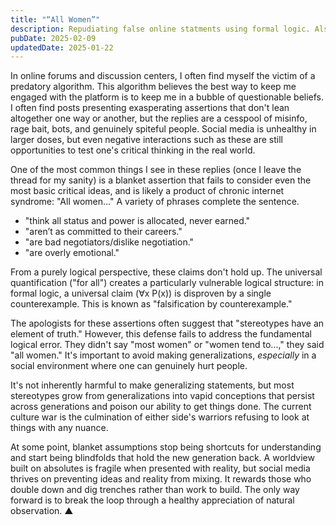 ```yaml
---
title: "“All Women”"
description: Repudiating false online statments using formal logic. Also, women.
pubDate: 2025-02-09
updatedDate: 2025-01-22
---
```


In online forums and discussion centers, I often find myself the victim of a
predatory algorithm. This algorithm believes the best way to keep me engaged
with the platform is to keep me in a bubble of questionable beliefs. I often
find posts presenting exasperating assertions that don't lean altogether one way
or another, but the replies are a cesspool of misinfo, rage bait, bots, and
genuinely spiteful people. Social media is unhealthy in larger doses, but even
negative interactions such as these are still opportunities to test one's
critical thinking in the real world.

One of the most common things I see in these replies (once I leave the thread
for my sanity) is a blanket assertion that fails to consider even the most basic
critical ideas, and is likely a product of chronic internet syndrome: "All
women..." A variety of phrases complete the sentence.

- "think all status and power is allocated, never earned."
- "aren’t as committed to their careers."
- "are bad negotiators/dislike negotiation."
- "are overly emotional."

From a purely logical perspective, these claims don't hold up. The universal
quantification ("for all") creates a particularly vulnerable logical structure:
in formal logic, a universal claim (∀x P(x)) is disproven by a single
counterexample. This is known as "falsification by counterexample."

The apologists for these assertions often suggest that "stereotypes have an
element of truth." However, this defense fails to address the fundamental
logical error. They didn't say "most women" or "women tend to...," they said
"all women." It's important to avoid making generalizations, _especially_ in a
social environment where one can genuinely hurt people.

It's not inherently harmful to make generalizing statements, but most
stereotypes grow from generalizations into vapid conceptions that persist across
generations and poison our ability to get things done. The current culture war
is the culmination of either side's warriors refusing to look at things with any
nuance.

At some point, blanket assumptions stop being shortcuts for understanding and
start being blindfolds that hold the new generation back. A worldview built on
absolutes is fragile when presented with reality, but social media thrives on
preventing ideas and reality from mixing. It rewards those who double down and
dig trenches rather than work to build. The only way forward is to break the
loop through a healthy appreciation of natural observation. ▲

